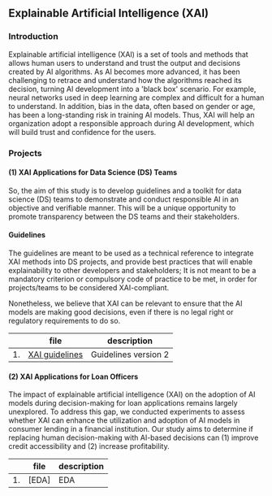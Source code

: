 ## Explainable Artificial Intelligence (XAI)

### Introduction
Explainable artificial intelligence (XAI) is a set of tools and methods that allows human users to understand and trust the output and decisions created by AI algorithms. As AI becomes more advanced, it has been challenging to retrace and understand how the algorithms reached its decision, turning AI development into a 'black box' scenario. For example, neural networks used in deep learning are complex and difficult for a human to understand. In addition, bias in the data, often based on gender or age, has been a long-standing risk in training AI models. Thus, XAI will help an organization adopt a responsible approach during AI development, which will build trust and confidence for the users. 

### Projects
#### (1) XAI Applications for Data Science (DS) Teams
So, the aim of this study is to develop guidelines and a toolkit for data science (DS) teams to demonstrate and conduct responsible AI in an objective and verifiable manner. This will be a unique opportunity to promote transparency between the DS teams and their stakeholders.

#### Guidelines 
The guidelines are meant to be used as a technical reference to integrate XAI methods into DS projects, and provide best practices that will enable explainability to other developers and stakeholders; It is not meant to be a mandatory criterion or compulsory code of practice to be met, in order for projects/teams to be considered XAI-compliant. 

Nonetheless, we believe that XAI can be relevant to ensure that the AI models are making good decisions, even if there is no legal right or regulatory requirements to do so.


|   | file                          | description                    |
|---|-------------------------------|--------------------------------|
|1. |[XAI guidelines ](https://github.com/doscsy12/ADI_projects/blob/main/XAI/XRAI%20Guidelines%20Document%20v2.pdf)  | Guidelines version 2 |

#### (2) XAI Applications for Loan Officers
The impact of explainable artificial intelligence (XAI) on the adoption of AI models during decision-making for loan applications remains largely unexplored. To address this gap, we conducted experiments to assess whether XAI can enhance the utilization and adoption of AI models in consumer lending in a financial institution. Our study aims to determine if replacing human decision-making with AI-based decisions can (1) improve credit accessibility and (2) increase profitability.



|   | file                          | description                    |
|---|-------------------------------|--------------------------------|
|1. |[EDA] | EDA |
